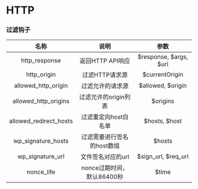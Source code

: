 # HTTP

### 过滤钩子

|            名称            |         说明         |           参数           |
| :----------------------: | :----------------: | :--------------------: |
|      http\_response      |    返回HTTP API响应    | $response, $args, $url |
|       http\_origin       |      过滤HTTP请求源     |     $currentOrigin     |
|   allowed\_http\_origin  |      过滤允许的请求源      |    $allowed, $origin   |
|  allowed\_http\_origins  |    过滤允许的origin列表   |        $origins        |
| allowed\_redirect\_hosts |    过滤重定向host白名单    |      $hosts, $host     |
|   wp\_signature\_hosts   |   过滤需要进行签名的host数组  |         $hosts         |
|    wp\_signature\_url    |     文件签名对应的url     |  $sign\_url, $req\_url |
|        nonce\_life       | nonce过期时间，默认86400秒 |          $time         |
